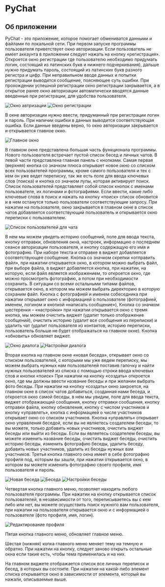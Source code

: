 # **PyChat**
## **Об приложении**

PyChat - это приложение, которое помогает обмениватся данными и файлами по локальной сети. 
При первом запуске программы пользователя приветствует окно авторизации. Если пользователь не имеет аккаунта в приложении следует нажать на кнопку «регистрация». 
Откроется окно регистрации где пользователю необходимо придумать логин, состоящий из латинских букв и нижнего подчеркивания), дальше нужно придумать пароль, состоящий из латинских букв разного регистра и цифр. При неправильном вводе данных и попытки регистрации выводится сообщение, поясняющее суть ошибки. При прохождении успешной регистрации окно регистрации закрывается, а в открытое ранее окно авторизации автоматически вводятся данные введенные при регистрации, для удобства пользователя.

![Окно автризации](https://github.com/AndreiDuvakin/PyChat/blob/main/Структурные%20фото/2022-02-10_09-31-16.png)
![Окно регистрации](https://github.com/AndreiDuvakin/PyChat/blob/main/Структурные%20фото/2022-02-10_09-31-21.png)

В окне авторизации нужно ввести, придуманный при регистрации логин и пароль. При наличии ошибки в данных выводится соответствующая ошибка. Если данные введены верно, то окно авторизации закрывается и открывается главное окно.

![Главное окно](https://github.com/AndreiDuvakin/PyChat/blob/main/Структурные%20фото/2022-02-10_09-31-45.png)

В главном окне представлена большая часть функционала программы. Нового пользователя встречает пустой список бесед и личных чатов. В левой части представлена главная панель с кнопками. Самая первая (верхняя) кнопка со значком плюса открывает новое окно со списком всех пользователей программы, кроме самого пользователя и тех с кем он уже ведет переписку, так же есть поле для ввода ключевых слов (поиска) и кнопка со значком лупы, которая активирует поиск. Список пользователей представляет собой список кнопок с именами пользователе, их логинами и фотографиями. Если ввести, какие либо ключевые слова в поиск и нажать на кнопку «поиск» список обновится и в нем останутся только пользователи соответствующие запросу. При нажатии на пользователя, окно закрывается в главном окне в список чатов добавляется соответствующий пользователь и открывается окно переписки с пользователем.

![Список пользователей для чата](https://github.com/AndreiDuvakin/PyChat/blob/main/Структурные%20фото/Снимок%20экрана%202022-02-24%20092040.png)

В нем мы можем увидеть историю сообщений, поле для ввода текста, кнопку отправки, обновления окна, настроек, информацию о последнем сеансе авторизации пользователя, и кнопку содержащую его имя и фотографию. При наборе текста и отправке в виджет добавляется соответствующее сообщение. Кнопка со значком скрепки «отправить файл», при нажатии открывается окно, в котором можно выбрать файл, при выборе файла, в виджет добавляется кнопка, при нажатии, на которую, если файл является изображением, то откроется окно, где можно просмотреть фотографию, а потом при необходимости сохранить. В ситуации со всеми остальными типами файлов, открывается окно, в котором мы можем выбрать директорию в которую сохраним файл. Кнопка с фотографией и именем собеседника  при нажатии открывает окно с информацией о пользователе (фотографией, именем, логином и кнопкой «написать сообщение»), Кнопка со значком шестеренки – «настройки» при нажатии открывается окно с тремя кнопка, мы можем очистить виджет (удалит только отображение сообщений), очистить историю (удалит все сообщения из переписки) и удалить чат (удалит пользователя из контактов, историю переписки, пользователь больше не будет отображаться на главном окне). Кнопка «обновить» обновляет виджет.

![Окно диалога](https://github.com/AndreiDuvakin/PyChat/blob/main/Структурные%20фото/2022-02-10_09-33-09.png)
![Настройки диалога](https://github.com/AndreiDuvakin/PyChat/blob/main/Структурные%20фото/2022-02-10_09-33-28.png)

Вторая кнопка на главном окне «новая беседа», открывает окно со списком пользователей, с которыми мы уже ведем переписку, мы можем выбрать нужных нам пользователей поставив галочку и найти нужных пользователей из списка с помощью строки ввода ключевых слов и кнопки «поиск»
При нажатии на кнопку «создать» откроется окно, где мы должны ввести название беседы и при желании выбрать фото беседы. При нажатии на кнопку «создать» окно закроется, на главном окне в список чатов добавиться, созданная нами беседа, и откроется окно самой беседы, в нем мы увидим, поле для ввода текста, виджет отображающий сообщения, кнопку отправки сообщения, кнопку отправки файла, кнопку обновления, кнопку с числом участников и кнопку «управлять», кнопка с информацией о числе участников открывает окно со списком участников. Кнопка «управлять» открывает окно управления беседой, если вы не являетесь создателем беседы, то вы можете, только добавить новых участников, очистить виджет беседы или выйти из беседы. Если вы являетесь создателем беседы, вы можете изменить название беседы, очистить виджет беседы, очистить историю беседы, изменить фотографию беседы, удалить беседу, добавить новых участников, удалить из беседы нужных вам участников.
Третья кнопка главного окна имеет в себе фотографию профиля под, которым вы зашли, при нажатии открывается окно, в котором вы можете изменить фотографию своего профиля, имя пользователя и пароль.

![Новая беседа](https://github.com/AndreiDuvakin/PyChat/blob/main/Структурные%20фото/2022-02-10_09-32-22.png)
![Беседа](https://github.com/AndreiDuvakin/PyChat/blob/main/Структурные%20фото/2022-02-10_09-38-00.png)
![Настройки беседы](https://github.com/AndreiDuvakin/PyChat/blob/main/Структурные%20фото/2022-02-10_09-33-40.png)


Четвертая кнопка главного меню, позволяет находить любого пользователя программы. При нажатии на кнопку открывается список пользователей, в независимости от того, переписываетесь вы с кем либо или нет, вы можете осуществить поиск нужного вам пользователя, при нажатии на пользователя открывается окно и с информацией о пользователе (фото профиля, имя, логин).

![Редактирование профиля](https://github.com/AndreiDuvakin/PyChat/blob/main/Структурные%20фото/2022-02-10_09-32-31.png)

Пятая кнопка главного меню, обновляет главное меню.

Шестая (нижняя) копка главного меню меняет тему на темную и обратно. При нажатии на кнопку, следует заново открыть остальные окна если такие есть, чтобы тема применилась и на них.

На главном виджете отображается список все личных переписок и бесед, в которых вы состоите. При нажатии на какой-либо элемент списка открывается окно в зависимости от элемента, который вы нажали, описываемые выше.
